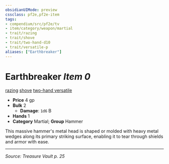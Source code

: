```yaml
---
obsidianUIMode: preview
cssclass: pf2e,pf2e-item
tags:
- compendium/src/pf2e/tv
- item/category/weapon/martial
- trait/razing
- trait/shove
- trait/two-hand-d10
- trait/versatile-p
aliases: ["Earthbreaker"]
---
```

# Earthbreaker *Item 0*  
[razing](razing-tv.md "Razing Weapon Trait")  [shove](Reference/Rules/Traits/shove.md "Shove Weapon Trait")  [two-hand <d10>](rules/traits/two-hand-d10.md "Two-Hand Weapon Trait")  [versatile <P>](rules/traits/versatile-p.md "Versatile Weapon Trait")  

- **Price** 4 gp
- **Bulk** 2
  - **Damage**: `1d6` B
- **Hands** 1
- **Category** Martial; **Group** Hammer 

This massive hammer's metal head is shaped or molded with heavy metal wedges along its primary striking surface, enabling it to tear through shields and armor with ease.


---
*Source: Treasure Vault p. 25*